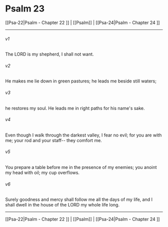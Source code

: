 # Psalm 23

[[Psa-22|Psalm - Chapter 22 ]] | [[Psalm]] | [[Psa-24|Psalm - Chapter 24 ]]
***

###### v1
The LORD is my shepherd, I shall not want.
###### v2
He makes me lie down in green pastures; he leads me beside still waters;
###### v3
he restores my soul. He leads me in right paths for his name's sake.
###### v4
Even though I walk through the darkest valley, I fear no evil; for you are with me; your rod and your staff-- they comfort me.
###### v5
You prepare a table before me in the presence of my enemies; you anoint my head with oil; my cup overflows.
###### v6
Surely goodness and mercy shall follow me all the days of my life, and I shall dwell in the house of the LORD my whole life long.

***

[[Psa-22|Psalm - Chapter 22 ]] | [[Psalm]] | [[Psa-24|Psalm - Chapter 24 ]]
